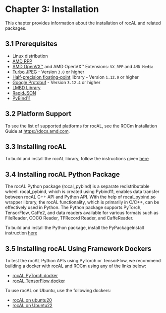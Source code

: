 # Chapter 3: Installation

This chapter provides information about the installation of rocAL and related packages.  

## 3.1 Prerequisites 

* Linux distribution
*  [AMD RPP](https://github.com/ROCm/rpp)
*  [AMD OpenVX&trade;](https://github.com/ROCm/rocAL/tree/master/amd_openvx) and AMD OpenVX&trade; Extensions: `VX_RPP` and `AMD Media`
*  [Turbo JPEG](https://libjpeg-turbo.org/) - Version `3.0` or higher
*  [Half-precision floating-point](https://half.sourceforge.net) library - Version `1.12.0` or higher
*  [Google Protobuf](https://developers.google.com/protocol-buffers) - Version `3.12.4` or higher
*  [LMBD Library](http://www.lmdb.tech/doc/)
*  [RapidJSON](https://github.com/Tencent/rapidjson)
*  [PyBind11](https://github.com/pybind/pybind11)

## 3.2 Platform Support

To see the list of supported platforms for rocAL, see the ROCm Installation Guide at https://docs.amd.com. 

## 3.3 Installing rocAL 

To build and install the rocAL library, follow the instructions given [here](https://github.com/ROCm/rocAL#build-instructions)

## 3.4 Installing rocAL Python Package 

The rocAL Python package (rocal_pybind) is a separate redistributable wheel. rocal_pybind, which is created using Pybind11, enables data transfer between rocAL C++ API and Python API. With the help of rocal_pybind.so wrapper library, the rocAL functionality, which is primarily in C/C++, can be effectively used in Python. 
The Python package supports PyTorch, TensorFlow, Caffe2, and data readers available for various formats such as FileReader, COCO Reader, TFRecord Reader, and CaffeReader.

To build and install the Python package, install the PyPackageInstall instruction [here](https://github.com/ROCm/rocAL#build-instructions)

## 3.5 Installing rocAL Using Framework Dockers

To test the rocAL Python APIs using PyTorch or TensorFlow, we recommend building a docker with rocAL and ROCm using any of the links below:

- [rocAL PyTorch docker](https://github.com/ROCm/rocAL/tree/master/docker/rocal-with-pytorch.dockerfile)
- [rocAL TensorFlow docker](https://github.com/ROCm/rocAL/tree/master/docker/rocal-with-tensorflow.dockerfile)

To use rocAL on Ubuntu, use the following dockers:

- [rocAL on ubuntu20](https://github.com/ROCm/rocAL/blob/master/docker/rocAL-on-ubuntu20.dockerfile)
- [rocAL on Ubuntu22](https://github.com/ROCm/rocAL/blob/master/docker/rocAL-on-ubuntu22.dockerfile)
